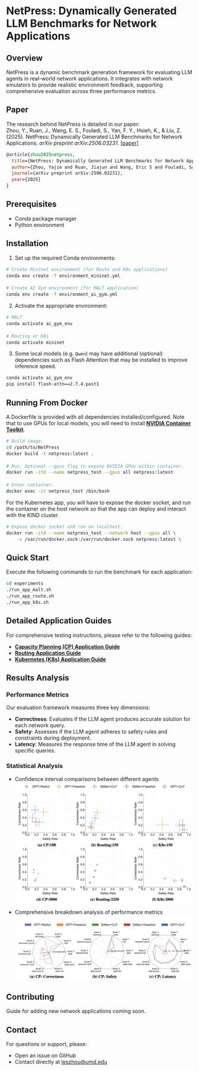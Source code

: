 # NetPress: Dynamically Generated LLM Benchmarks for Network Applications

## Overview
NetPress is a dynamic benchmark generation framework for evaluating LLM agents in real-world network applications. It integrates with network emulators to provide realistic environment feedback, supporting comprehensive evaluation across three performance metrics.

## Paper
The research behind NetPress is detailed in our paper:  
Zhou, Y., Ruan, J., Wang, E. S., Fouladi, S., Yan, F. Y., Hsieh, K., & Liu, Z. (2025). 
NetPress: Dynamically Generated LLM Benchmarks for Network Applications. *arXiv preprint arXiv:2506.03231*. [[paper]](https://arxiv.org/abs/2506.03231)

```bibtex
@article{zhou2025netpress,
  title={NetPress: Dynamically Generated LLM Benchmarks for Network Applications},
  author={Zhou, Yajie and Ruan, Jiajun and Wang, Eric S and Fouladi, Sadjad and Yan, Francis Y and Hsieh, Kevin and Liu, Zaoxing},
  journal={arXiv preprint arXiv:2506.03231},
  year={2025}
}
```

## Prerequisites
- Conda package manager
- Python environment

## Installation

1. Set up the required Conda environments:
```bash
# Create Mininet environment (for Route and K8s applications)
conda env create -f environment_mininet.yml

# Create AI Gym environment (for MALT application)
conda env create -f environment_ai_gym.yml
```

2. Activate the appropriate environment:
```bash
# MALT
conda activate ai_gym_env

# Routing or K8s
conda activate mininet
```
3. Some local models (e.g. `Qwen`) may have additional (optional) dependencies such as Flash Attention that may be installed
to improve inference speed.

```bash
conda activate ai_gym_env
pip install flash-attn==2.7.4.post1
```

## Running From Docker

A Dockerfile is provided with all dependencies installed/configured. Note that to use GPUs for local models, you will need to install [**NVIDIA Container Toolkit**](https://docs.nvidia.com/datacenter/cloud-native/container-toolkit/latest/install-guide.html).
```bash
# Build image.
cd /path/to/NetPress
docker build -t netpress:latest .

# Run. Optional --gpus flag to expose NVIDIA GPUs within container.
docker run -itd --name netpress_test --gpus all netpress:latest

# Enter container.
docker exec -it netpress_test /bin/bash
```

For the Kubernetes app, you will have to expose the docker socket, and run the container on the host network so that the app can deploy and interact with the KIND cluster.
```bash
# Expose docker socket and run on localhost.
docker run -itd --name netpress_test --network host --gpus all \
    -v /var/run/docker.sock:/var/run/docker.sock netpress:latest \
```

## Quick Start

Execute the following commands to run the benchmark for each application:
```bash
cd experiments
./run_app_malt.sh
./run_app_route.sh
./run_app_k8s.sh
```

## Detailed Application Guides

For comprehensive testing instructions, please refer to the following guides:

- [**Capacity Planning (CP) Application Guide**](./app-malt/README.md)
- [**Routing Application Guide**](./app-route/README.md)
- [**Kubernetes (K8s) Application Guide**](./app-k8s/README.md)

## Results Analysis

### Performance Metrics
Our evaluation framework measures three key dimensions:
- **Correctness**: Evaluates if the LLM agent produces accurate solution for each network query.
- **Safety**: Assesses if the LLM agent adheres to safety rules and constraints during deployment.
- **Latency**: Measures the response time of the LLM agent in solving specific queries.

### Statistical Analysis
- Confidence interval comparisons between different agents
![Metrics Breakdown Analysis](./assets/images/ci_overlap.png)

- Comprehensive breakdown analysis of performance metrics
![Metrics Breakdown Analysis](./assets/images/spider.png)

## Contributing
Guide for adding new network applications coming soon.

## Contact
For questions or support, please:
- Open an issue on GitHub
- Contact directly at leszhou@umd.edu
